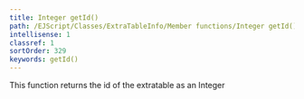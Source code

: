 ```yaml
---
title: Integer getId()
path: /EJScript/Classes/ExtraTableInfo/Member functions/Integer getId()
intellisense: 1
classref: 1
sortOrder: 329
keywords: getId()
---
```


This function returns the id of the extratable as an Integer



